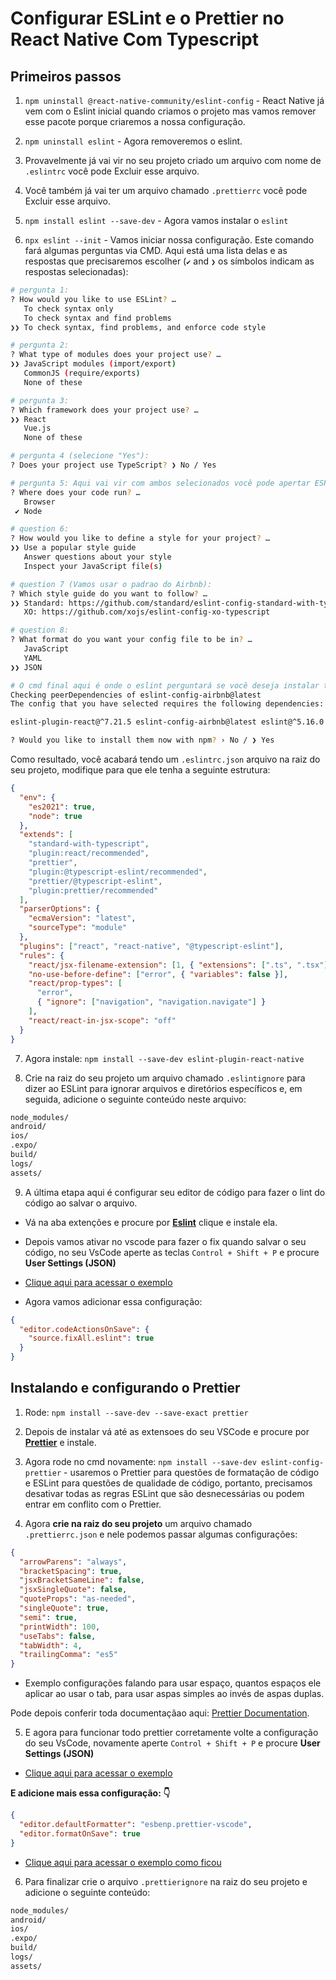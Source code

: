 # Configurar ESLint e o Prettier no React Native Com Typescript

## Primeiros passos

1. `npm uninstall @react-native-community/eslint-config` - React Native já vem com o Eslint inicial quando criamos o projeto mas vamos remover esse pacote porque criaremos a nossa configuração.

2. `npm uninstall eslint` - Agora removeremos o eslint.

3. Provavelmente já vai vir no seu projeto criado um arquivo com nome de `.eslintrc` você pode Excluir esse arquivo.

4. Você também já vai ter um arquivo chamado `.prettierrc` você pode Excluir esse arquivo.

5. `npm install eslint --save-dev` - Agora vamos instalar o `eslint`

6. `npx eslint --init` - Vamos iniciar nossa configuração. Este comando fará algumas perguntas via CMD. Aqui está uma lista delas e as respostas que precisaremos escolher (`✔` and `❯` os símbolos indicam as respostas selecionadas):

```bash
# pergunta 1:
? How would you like to use ESLint? …
   To check syntax only
   To check syntax and find problems
❯❯ To check syntax, find problems, and enforce code style

# pergunta 2:
? What type of modules does your project use? …
❯❯ JavaScript modules (import/export)
   CommonJS (require/exports)
   None of these

# pergunta 3:
? Which framework does your project use? …
❯❯ React
   Vue.js
   None of these

# pergunta 4 (selecione "Yes"):
? Does your project use TypeScript? ❯ No / Yes

# pergunta 5: Aqui vai vir com ambos selecionados você pode apertar ESPAÇO do seu teclado para selecionar ou desmarcar uma opção do cmd.
? Where does your code run? …
   Browser
 ✔ Node

# question 6:
? How would you like to define a style for your project? …
❯❯ Use a popular style guide
   Answer questions about your style
   Inspect your JavaScript file(s)

# question 7 (Vamos usar o padrao do Airbnb):
? Which style guide do you want to follow? …
❯❯ Standard: https://github.com/standard/eslint-config-standard-with-typescript
   XO: https://github.com/xojs/eslint-config-xo-typescript

# question 8:
? What format do you want your config file to be in? …
   JavaScript
   YAML
❯❯ JSON

# O cmd final aqui é onde o eslint perguntará se você deseja instalar todas as dependências necessárias. Selecione "YES" e pressione enter:
Checking peerDependencies of eslint-config-airbnb@latest
The config that you have selected requires the following dependencies:

eslint-plugin-react@^7.21.5 eslint-config-airbnb@latest eslint@^5.16.0 || ^6.8.0 || ^7.2.0 eslint-plugin-import@^2.22.1 eslint-plugin-jsx-a11y@^6.4.1 eslint-plugin-react-hooks@^4 || ^3 || ^2.3.0 || ^1.7.0

? Would you like to install them now with npm? › No / ❯ Yes
```

Como resultado, você acabará tendo um `.eslintrc.json` arquivo na raiz do seu projeto, modifique para que ele tenha a seguinte estrutura:

```json
{
  "env": {
    "es2021": true,
    "node": true
  },
  "extends": [
    "standard-with-typescript",
    "plugin:react/recommended",
    "prettier",
    "plugin:@typescript-eslint/recommended",
    "prettier/@typescript-eslint",
    "plugin:prettier/recommended"
  ],
  "parserOptions": {
    "ecmaVersion": "latest",
    "sourceType": "module"
  },
  "plugins": ["react", "react-native", "@typescript-eslint"],
  "rules": {
    "react/jsx-filename-extension": [1, { "extensions": [".ts", ".tsx"] }],
    "no-use-before-define": ["error", { "variables": false }],
    "react/prop-types": [
      "error",
      { "ignore": ["navigation", "navigation.navigate"] }
    ],
    "react/react-in-jsx-scope": "off"
  }
}
```

7. Agora instale: `npm install --save-dev eslint-plugin-react-native`

8. Crie na raiz do seu projeto um arquivo chamado `.eslintignore` para dizer ao ESLint para ignorar arquivos e diretórios específicos e, em seguida, adicione o seguinte conteúdo neste arquivo:

```bash
node_modules/
android/
ios/
.expo/
build/
logs/
assets/
```

9. A última etapa aqui é configurar seu editor de código para fazer o lint do código ao salvar o arquivo.

- Vá na aba extenções e procure por [**Eslint**](https://marketplace.visualstudio.com/items?itemName=dbaeumer.vscode-eslint) clique e instale ela.

- Depois vamos ativar no vscode para fazer o fix quando salvar o seu código, no seu VsCode aperte as teclas `Control + Shift + P` e procure **User Settings (JSON)**
- [Clique aqui para acessar o exemplo](https://prnt.sc/Pb77K8PeF2xh)

- Agora vamos adicionar essa configuração:

```json
{
  "editor.codeActionsOnSave": {
    "source.fixAll.eslint": true
  }
}
```

## Instalando e configurando o Prettier

1. Rode: `npm install --save-dev --save-exact prettier`

2. Depois de instalar vá até as extensoes do seu VSCode e procure por [**Prettier**](https://marketplace.visualstudio.com/items?itemName=esbenp.prettier-vscode) e instale.

3. Agora rode no cmd novamente: `npm install --save-dev eslint-config-prettier` - usaremos o Prettier para questões de formatação de código e ESLint para questões de qualidade de código, portanto, precisamos desativar todas as regras ESLint que são desnecessárias ou podem entrar em conflito com o Prettier.

4. Agora **crie na raiz do seu projeto** um arquivo chamado `.prettierrc.json` e nele podemos passar algumas configurações:

```json
{
  "arrowParens": "always",
  "bracketSpacing": true,
  "jsxBracketSameLine": false,
  "jsxSingleQuote": false,
  "quoteProps": "as-needed",
  "singleQuote": true,
  "semi": true,
  "printWidth": 100,
  "useTabs": false,
  "tabWidth": 4,
  "trailingComma": "es5"
}
```

- Exemplo configurações falando para usar espaço, quantos espaços ele aplicar ao usar o tab, para usar aspas simples ao invés de aspas duplas.

Pode depois conferir toda documentaçãao aqui: [Prettier Documentation](https://prettier.io/docs/en/options.html).

5. E agora para funcionar todo prettier corretamente volte a configuração do seu VsCode, novamente aperte `Control + Shift + P` e procure **User Settings (JSON)**

- [Clique aqui para acessar o exemplo](https://prnt.sc/Pb77K8PeF2xh)

**E adicione mais essa configuração: 👇**

```json
{
  "editor.defaultFormatter": "esbenp.prettier-vscode",
  "editor.formatOnSave": true
}
```

- [Clique aqui para acessar o exemplo como ficou](https://prnt.sc/ar2Num7hiBlo)

6. Para finalizar crie o arquivo `.prettierignore` na raiz do seu projeto e adicione o seguinte conteúdo:

```bash
node_modules/
android/
ios/
.expo/
build/
logs/
assets/
```
